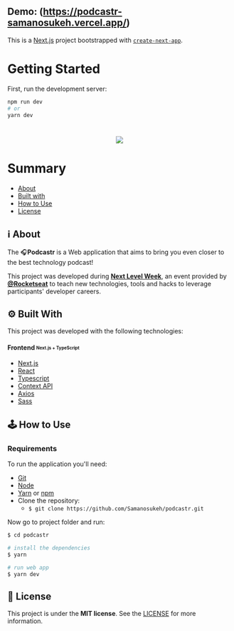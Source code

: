 ## Demo: (https://podcastr-samanosukeh.vercel.app/)

This is a [Next.js](https://nextjs.org/) project bootstrapped with [`create-next-app`](https://github.com/vercel/next.js/tree/canary/packages/create-next-app).

# Getting Started

First, run the development server:

```bash
npm run dev
# or
yarn dev
```


<h1 align=center>
<img src="https://res.cloudinary.com/samanosuke/image/upload/v1619729257/cover_podcastr_cai2zy.png" />
</h1>

# Summary

- [About](#about)
- [Built with](#technologies)
- [How to Use](#how-to-use)
- [License](#license)

<a id='about'/>

## :information_source: About

The :headphones:**Podcastr** is a Web application that aims to bring you even closer to the best technology podcast!

This project was developed during **[Next Level Week](https://nextlevelweek.com/)**, an event provided by **[@Rocketseat](https://github.com/Rocketseat)** to teach new technologies, tools and hacks to leverage participants' developer careers.


<a id='technologies'/>

## :gear: Built With

This project was developed with the following technologies:

#### **Frontend** <sub><sup>Next.js + TypeScript</sup></sub>
  - [Next.js](https://nextjs.org/)
  - [React](https://pt-br.reactjs.org/)
  - [Typescript](https://www.typescriptlang.org/)
  - [Context API](https://reactjs.org/docs/context.html)
  - [Axios](https://github.com/axios/axios)
  - [Sass](https://sass-lang.com/)

<a id='how-to-use'/>

## :joystick: How to Use

### Requirements

To run the application you'll need:
* [Git](https://git-scm.com)
* [Node](https://nodejs.org/)
* [Yarn](https://yarnpkg.com/) or [npm](https://www.npmjs.com/)
* Clone the repository:
  * ```$ git clone https://github.com/Samanosukeh/podcastr.git ```


Now go to project folder and run:


```bash
$ cd podcastr

# install the dependencies
$ yarn

# run web app
$ yarn dev
```


<a id='license'/>

## :page_with_curl: License

This project is under the **MIT license**. See the [LICENSE](https://github.com/Samanosukeh/podcastr/blob/master/LICENSE) for more information.
